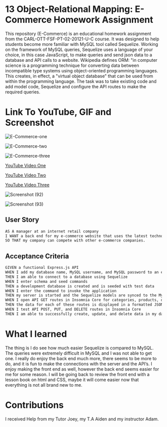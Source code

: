 # 13 Object-Relational Mapping: E-Commerce Homework Assignment
This repository (E-Commerce) is an educational homework assignment from the CARL-OTT-FSF-PT-02-20121-U-C course. It was designed to help students become more familiar with
MySQL tool called Sequelize. Working on the framework of MySQL queries, Sequelize uses a language of your choice, in this case JavaScript, to make queries and send json data to a database and API calls to a website. Wikipedia defines ORM: "in computer science is a programming technique for converting data between incompatible type systems using object-oriented programming languages. This creates, in effect, a "virtual object database" that can be used from within the programming language.
The task was to take existing code and add model code, Sequelize and configure the API routes to make the required queries. 

# Link To YouTube, GIF and Screenshot

![E-Commerce-one](./walk-through-video/E-Commerce-one.gif)

![E-Commerce-two](./walk-through-video/E-Commerce-two.gif)

![E-Commerce-three](./walk-through-video/E-Commerce-three.gif)

<a href="https://youtu.be/95uSCnxoyOc">YouTube Video One</a>


<a href="https://youtu.be/vHFgDKxWhjg">YouTube Video Two</a>


<a href="https://youtu.be/AUnx3E2IaBU">YouTube Video Three</a>


![Screenshot (92)](https://user-images.githubusercontent.com/77902368/118882762-85081e00-b8c2-11eb-973b-37889a6d79e0.png)


![Screenshot (93)](https://user-images.githubusercontent.com/77902368/118882776-8afdff00-b8c2-11eb-8584-ae7592bed5ac.png)



## User Story

```md
AS A manager at an internet retail company
I WANT a back end for my e-commerce website that uses the latest technologies.
SO THAT my company can compete with other e-commerce companies.
```

## Acceptance Criteria

```md
GIVEN a functional Express.js API
WHEN I add my database name, MySQL username, and MySQL password to an environment variable file
THEN I am able to connect to a database using Sequelize
WHEN I enter schema and seed commands
THEN a development database is created and is seeded with test data
WHEN I enter the command to invoke the application
THEN my server is started and the Sequelize models are synced to the MySQL database
WHEN I open API GET routes in Insomnia Core for categories, products, or tags
THEN the data for each of these routes is displayed in a formatted JSON
WHEN I test API POST, PUT, and DELETE routes in Insomnia Core
THEN I am able to successfully create, update, and delete data in my database
```

# What I learned 
The thing is I do see how much easier Sequelize is compared to MySQL. The queries were extremely difficult in MySQL and I was not able to get one. I really do enjoy the back end much more, there seems to be more to do, and it is fun to make the connections with the server and the API’s. I enjoy making the front end as well, however the back end seems easier for me for some reason. I will be going back to review the front end with a lesson book on html and CSS, maybe it will come easier now that everything is not all brand new to me. 

# Contributions 
I received Help from my Tutor Joey, my T.A Aiden and my instructor Adam.
